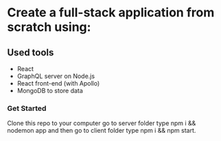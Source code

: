 # Create a full-stack application from scratch using:



## Used tools
- React
- GraphQL server on Node.js
- React front-end (with Apollo)
- MongoDB to store data

### Get Started

Clone this repo to your computer go to server folder type npm i && nodemon app and then go to client folder type npm i && npm start.
